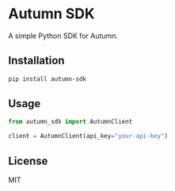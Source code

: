 # Autumn SDK

A simple Python SDK for Autumn.

## Installation

```bash
pip install autumn-sdk
```

## Usage

```python
from autumn_sdk import AutumnClient

client = AutumnClient(api_key="your-api-key")
```

## License

MIT

